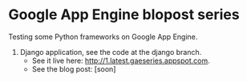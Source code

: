 # Google App Engine blopost series

Testing some Python frameworks on Google App Engine.

 1. Django application, see the code at the django branch.
    - See it live here: <http://1.latest.gaeseries.appspot.com>.
    - See the blog post: [soon]

